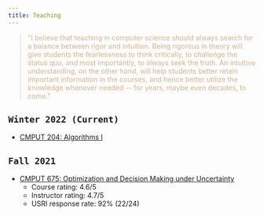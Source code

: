 ```yaml
---
title: Teaching
---
```


<blockquote>
<span style="color:tan">
"I believe that teaching in computer science should always search for a balance between rigor and intuition. Being rigorous in theory will give students the fearlessness to think critically, to challenge the status quo, and most importantly, to always seek the truth.  An intuitive understanding, on the other hand, will help students better retain important information in the courses, and hence better utilize the knowledge whenever needed -- for years, maybe even decades, to come."
</span> 
</blockquote>

## `Winter 2022 (Current)`

- [CMPUT 204: Algorithms I](https://eclass.srv.ualberta.ca/course/view.php?id=74981)


## `Fall 2021`

- [CMPUT 675: Optimization and Decision Making under Uncertainty](/teaching/optcourse)
    - Course rating: 4.6/5 
    - Instructor rating: 4.7/5
    - USRI response rate: 92% (22/24)